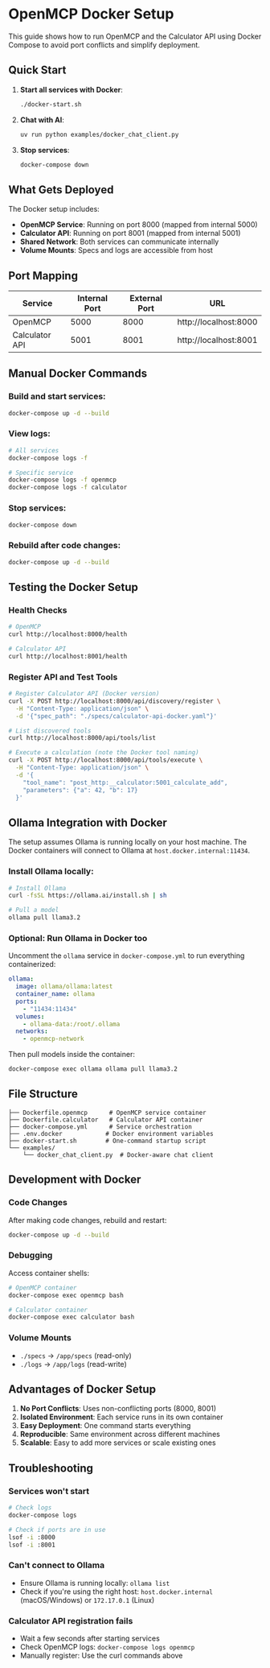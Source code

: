 # OpenMCP Docker Setup

This guide shows how to run OpenMCP and the Calculator API using Docker Compose to avoid port conflicts and simplify deployment.

## Quick Start

1. **Start all services with Docker**:
   ```bash
   ./docker-start.sh
   ```

2. **Chat with AI**:
   ```bash
   uv run python examples/docker_chat_client.py
   ```

3. **Stop services**:
   ```bash
   docker-compose down
   ```

## What Gets Deployed

The Docker setup includes:

- **OpenMCP Service**: Running on port 8000 (mapped from internal 5000)
- **Calculator API**: Running on port 8001 (mapped from internal 5001)
- **Shared Network**: Both services can communicate internally
- **Volume Mounts**: Specs and logs are accessible from host

## Port Mapping

| Service | Internal Port | External Port | URL |
|---------|---------------|---------------|-----|
| OpenMCP | 5000 | 8000 | http://localhost:8000 |
| Calculator API | 5001 | 8001 | http://localhost:8001 |

## Manual Docker Commands

### Build and start services:
```bash
docker-compose up -d --build
```

### View logs:
```bash
# All services
docker-compose logs -f

# Specific service
docker-compose logs -f openmcp
docker-compose logs -f calculator
```

### Stop services:
```bash
docker-compose down
```

### Rebuild after code changes:
```bash
docker-compose up -d --build
```

## Testing the Docker Setup

### Health Checks
```bash
# OpenMCP
curl http://localhost:8000/health

# Calculator API
curl http://localhost:8001/health
```

### Register API and Test Tools
```bash
# Register Calculator API (Docker version)
curl -X POST http://localhost:8000/api/discovery/register \
  -H "Content-Type: application/json" \
  -d '{"spec_path": "./specs/calculator-api-docker.yaml"}'

# List discovered tools
curl http://localhost:8000/api/tools/list

# Execute a calculation (note the Docker tool naming)
curl -X POST http://localhost:8000/api/tools/execute \
  -H "Content-Type: application/json" \
  -d '{
    "tool_name": "post_http:__calculator:5001_calculate_add",
    "parameters": {"a": 42, "b": 17}
  }'
```

## Ollama Integration with Docker

The setup assumes Ollama is running locally on your host machine. The Docker containers will connect to Ollama at `host.docker.internal:11434`.

### Install Ollama locally:
```bash
# Install Ollama
curl -fsSL https://ollama.ai/install.sh | sh

# Pull a model
ollama pull llama3.2
```

### Optional: Run Ollama in Docker too
Uncomment the `ollama` service in `docker-compose.yml` to run everything containerized:

```yaml
ollama:
  image: ollama/ollama:latest
  container_name: ollama
  ports:
    - "11434:11434"
  volumes:
    - ollama-data:/root/.ollama
  networks:
    - openmcp-network
```

Then pull models inside the container:
```bash
docker-compose exec ollama ollama pull llama3.2
```

## File Structure

```
├── Dockerfile.openmcp      # OpenMCP service container
├── Dockerfile.calculator   # Calculator API container
├── docker-compose.yml      # Service orchestration
├── .env.docker            # Docker environment variables
├── docker-start.sh        # One-command startup script
└── examples/
    └── docker_chat_client.py  # Docker-aware chat client
```

## Development with Docker

### Code Changes
After making code changes, rebuild and restart:
```bash
docker-compose up -d --build
```

### Debugging
Access container shells:
```bash
# OpenMCP container
docker-compose exec openmcp bash

# Calculator container
docker-compose exec calculator bash
```

### Volume Mounts
- `./specs` → `/app/specs` (read-only)
- `./logs` → `/app/logs` (read-write)

## Advantages of Docker Setup

1. **No Port Conflicts**: Uses non-conflicting ports (8000, 8001)
2. **Isolated Environment**: Each service runs in its own container
3. **Easy Deployment**: One command starts everything
4. **Reproducible**: Same environment across different machines
5. **Scalable**: Easy to add more services or scale existing ones

## Troubleshooting

### Services won't start
```bash
# Check logs
docker-compose logs

# Check if ports are in use
lsof -i :8000
lsof -i :8001
```

### Can't connect to Ollama
- Ensure Ollama is running locally: `ollama list`
- Check if you're using the right host: `host.docker.internal` (macOS/Windows) or `172.17.0.1` (Linux)

### Calculator API registration fails
- Wait a few seconds after starting services
- Check OpenMCP logs: `docker-compose logs openmcp`
- Manually register: Use the curl commands above